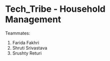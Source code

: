 # Tech_Tribe - Household Management


Teammates:
1. Farida Fakhri
2. Shruti Srivastava
3. Srushty Returi
